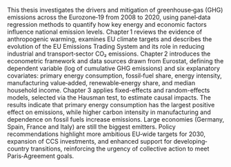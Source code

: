 This thesis investigates the drivers and mitigation of greenhouse‑gas (GHG) emissions across the Eurozone‑19 from 2008 to 2020, using panel‑data regression methods to quantify how key energy and economic factors influence national emission levels. Chapter 1 reviews the evidence of anthropogenic warming, examines EU climate targets  and describes the evolution of the EU Emissions Trading System and its role in reducing industrial and transport‐sector CO₂ emissions.
Chapter 2 introduces the econometric framework and data sources drawn from Eurostat, defining the dependent variable (log of cumulative GHG emissions) and six explanatory covariates: primary energy consumption, fossil‐fuel share, energy intensity, manufacturing value‑added, renewable‑energy share, and median household income.
Chapter 3 applies fixed-effects and random-effects models, selected via the Hausman test, to estimate causal impacts. The results indicate that primary energy consumption has the largest positive effect on emissions, while higher carbon intensity in manufacturing and dependence on fossil fuels increase emissions. Large economies (Germany, Spain, France and Italy) are still the biggest emitters. Policy recommendations highlight more ambitious EU‑wide targets for 2030, expansion of CCS investments, and enhanced support for developing‐country transitions, reinforcing the urgency of collective action to meet Paris‐Agreement goals.
